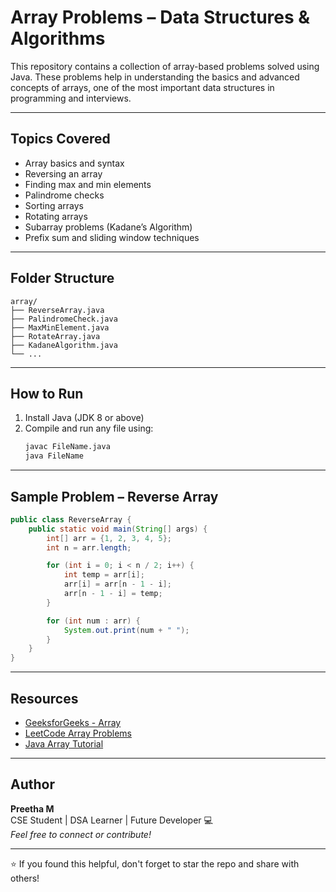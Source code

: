 # Array Problems – Data Structures & Algorithms

This repository contains a collection of array-based problems solved using Java. These problems help in understanding the basics and advanced concepts of arrays, one of the most important data structures in programming and interviews.

---

##  Topics Covered

- Array basics and syntax  
- Reversing an array  
- Finding max and min elements  
- Palindrome checks  
- Sorting arrays  
- Rotating arrays  
- Subarray problems (Kadane’s Algorithm)  
- Prefix sum and sliding window techniques  

---

##  Folder Structure

```
array/
├── ReverseArray.java
├── PalindromeCheck.java
├── MaxMinElement.java
├── RotateArray.java
├── KadaneAlgorithm.java
└── ...
```

---

##  How to Run

1. Install Java (JDK 8 or above)
2. Compile and run any file using:
   ```bash
   javac FileName.java
   java FileName
   ```

---

##  Sample Problem – Reverse Array

```java
public class ReverseArray {
    public static void main(String[] args) {
        int[] arr = {1, 2, 3, 4, 5};
        int n = arr.length;

        for (int i = 0; i < n / 2; i++) {
            int temp = arr[i];
            arr[i] = arr[n - 1 - i];
            arr[n - 1 - i] = temp;
        }

        for (int num : arr) {
            System.out.print(num + " ");
        }
    }
}
```

---

##  Resources

- [GeeksforGeeks - Array](https://www.geeksforgeeks.org/array-data-structure/)
- [LeetCode Array Problems](https://leetcode.com/tag/array/)
- [Java Array Tutorial](https://docs.oracle.com/javase/tutorial/java/nutsandbolts/arrays.html)

---

##  Author

**Preetha M**  
CSE Student | DSA Learner | Future Developer 💻  
*Feel free to connect or contribute!*

---

⭐ If you found this helpful, don't forget to star the repo and share with others!